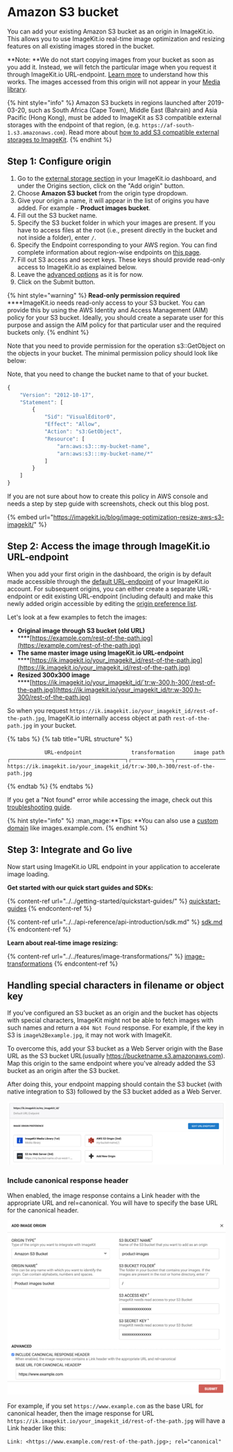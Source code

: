# Amazon S3 bucket

You can add your existing Amazon S3 bucket as an origin in ImageKit.io. This allows you to use ImageKit.io real-time image optimization and resizing features on all existing images stored in the bucket.

**Note: **We do not start copying images from your bucket as soon as you add it. Instead, we will fetch the particular image when you request it through ImageKit.io URL-endpoint. [Learn more](../how-it-works.md) to understand how this works. The images accessed from this origin will not appear in your [Media library](../../media-library/overview/).

{% hint style="info" %}
Amazon S3 buckets in regions launched after 2019-03-20, such as South Africa (Cape Town), Middle East (Bahrain) and Asia Pacific (Hong Kong), must be added to ImageKit as S3 compatible external storages with the endpoint of that region, (e.g. `https://af-south-1.s3.amazonaws.com`). Read more about [how to add S3 compatible external storages to ImageKit](../../integration/configure-origin/s3-compatible-external-storages.md).
{% endhint %}

## Step 1: Configure origin

1. Go to the [external storage section](https://imagekit.io/dashboard#external-storage) in your ImageKit.io dashboard, and under the Origins section, click on the "Add origin" button.
2. Choose **Amazon S3 bucket** from the origin type dropdown.
3. Give your origin a name, it will appear in the list of origins you have added. For example - **Product images bucket**.
4. Fill out the S3 bucket name.
5. Specify the S3 bucket folder in which your images are present. If you have to access files at the root (i.e., present directly in the bucket and not inside a folder), enter `/`.
6. Specify the Endpoint corresponding to your AWS region. You can find complete information about region-wise endpoints on [this page](https://docs.aws.amazon.com/vpc/latest/userguide/vpc-endpoints-s3.html).
7. Fill out S3 access and secret keys. These keys should provide read-only access to ImageKit.io as explained below.
8. Leave the [advanced options](amazon-s3-bucket-origin.md#advanced-options-for-s3-type-origin) as it is for now.
9. Click on the Submit button.

{% hint style="warning" %}
**Read-only permission required**\
****ImageKit.io needs read-only access to your S3 bucket. You can provide this by using the AWS Identity and Access Management (AIM) policy for your S3 bucket. Ideally, you should create a separate user for this purpose and assign the AIM policy for that particular user and the required buckets only.
{% endhint %}

Note that you need to provide permission for the operation s3::GetObject on the objects in your bucket. The minimal permission policy should look like below:

Note, that you need to change the bucket name to that of your bucket.

```javascript
{
    "Version": "2012-10-17",
    "Statement": [
        {
            "Sid": "VisualEditor0",
            "Effect": "Allow",
            "Action": "s3:GetObject",
            "Resource": [
                "arn:aws:s3:::my-bucket-name",
                "arn:aws:s3:::my-bucket-name/*"
            ]
        }
    ]
}
```

If you are not sure about how to create this policy in AWS console and needs a step by step guide with screenshots, check out this blog post.

{% embed url="https://imagekit.io/blog/image-optimization-resize-aws-s3-imagekit/" %}

## Step 2: Access the image through ImageKit.io URL-endpoint

When you add your first origin in the dashboard, the origin is by default made accessible through the [default URL-endpoint](../url-endpoints.md#default-url-endpoint) of your ImageKit.io account. For subsequent origins, you can either create a separate URL-endpoint or edit existing URL-endpoint (including default) and make this newly added origin accessible by editing the [origin preference list](../url-endpoints.md#image-origin-preference). 

Let's look at a few examples to fetch the images:

* **Original image through S3 bucket (old URL)**\
  ****[https://example.com/rest-of-the-path.jpg](https://example.com/rest-of-the-path.jpg)
* **The same master image using ImageKit.io URL-endpoint**\
  ****[https://ik.imagekit.io/your_imagekit_id/rest-of-the-path.jpg](https://ik.imagekit.io/your_imagekit_id/rest-of-the-path.jpg)
* **Resized 300x300 image**\
  ****[https://ik.imagekit.io/your_imagekit_id/`tr:w-300,h-300`/rest-of-the-path.jpg](https://ik.imagekit.io/your_imagekit_id/tr:w-300,h-300/rest-of-the-path.jpg)

So when you request `https://ik.imagekit.io/your_imagekit_id/rest-of-the-path.jpg`, ImageKit.io internally access object at path `rest-of-the-path.jpg` in your bucket.

{% tabs %}
{% tab title="URL structure" %}
```markup
            URL-endpoint                transformation      image path                                    
┌─────────────────────────────────────┐┌─────────────┐┌───────────────────┐
https://ik.imagekit.io/your_imagekit_id/tr:w-300,h-300/rest-of-the-path.jpg
```
{% endtab %}
{% endtabs %}

If you get a "Not found" error while accessing the image, check out this [troubleshooting guide](../../limits-and-troubleshooting/404-not-found-error-troubleshooting.md).

{% hint style="info" %}
:man_mage:**Tips: **You can also use a [custom domain](../../testing-and-infrastructure-setup/using-custom-domain-name.md) like images.example.com.
{% endhint %}

## Step 3: Integrate and Go live

Now start using ImageKit.io URL endpoint in your application to accelerate image loading.

**Get started with our quick start guides and SDKs:**

{% content-ref url="../../getting-started/quickstart-guides/" %}
[quickstart-guides](../../getting-started/quickstart-guides/)
{% endcontent-ref %}

{% content-ref url="../../api-reference/api-introduction/sdk.md" %}
[sdk.md](../../api-reference/api-introduction/sdk.md)
{% endcontent-ref %}

**Learn about real-time image resizing:**

{% content-ref url="../../features/image-transformations/" %}
[image-transformations](../../features/image-transformations/)
{% endcontent-ref %}

## Handling special characters in filename or object key

If you’ve configured an S3 bucket as an origin and the bucket has objects with special characters, ImageKit might not be able to fetch images with such names and return a `404 Not Found` response. For example, if the key in S3 is `image%2Bexample.jpg`, it may not work with ImageKit.

To overcome this, add your S3 bucket as a Web Server origin with the Base URL as the S3 bucket URL(usually https://bucketname.s3.amazonaws.com). Map this origin to the same endpoint where you've already added the S3 bucket as an origin after the S3 bucket.

After doing this, your endpoint mapping should contain the S3 bucket (with native integration to S3) followed by the S3 bucket added as a Web Server.

![Native S3 bucket followed by S3 as Web Server origin for special characters in filename](<../../.gitbook/assets/image (26).png>)

### Include canonical response header

When enabled, the image response contains a Link header with the appropriate URL and rel=canonical. You will have to specify the base URL for the canonical header.

![](../../.gitbook/assets/wp71hwsnlvmmdthvbsj8.png)

For example, if you set `https://www.example.com` as the base URL for canonical header, then the image response for URL `https://ik.imagekit.io/your_imagekit_id/rest-of-the-path.jpg` will have a Link header like this:

```http
Link: <https://www.example.com/rest-of-the-path.jpg>; rel="canonical"
```
